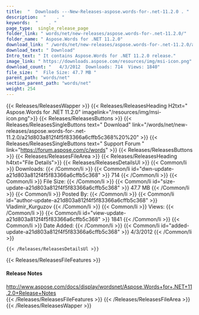 ```yaml
---
title:  "  Downloads ---New-Releases-aspose.words-for-.net-11.2.0 . " 
description:  "    . " 
keywords:  "    . " 
page_type:  single_release_page
folder_link: " words/net/new-releases/aspose.words-for-.net-11.2.0/"
folder_name: " Aspose.Words for .NET 11.2.0"
download_link: " /words/net/new-releases/aspose.words-for-.net-11.2.0/a21d803a812f4f5f83366a6cffb5c368"
download_text: " Download"
Intro_text: " It contains Aspose.Words for .NET 11.2.0 release."
image_link: " https://downloads.aspose.com/resources/img/msi-icon.png"
download_count: "   4/3/2012  Downloads: 714  Views: 1840"
file_size: "  File Size: 47.7 MB "
parent_path: "words/net"
section_parent_path: "words/net"
weight: 254 
---
```


{{< Releases/ReleasesWapper >}}
  {{< Releases/ReleasesHeading H2txt=" Aspose.Words for .NET 11.2.0" imagelink="/resources/img/msi-icon.png">}}
  {{< Releases/ReleasesButtons >}}
    {{< Releases/ReleasesSingleButtons text=" Download" link="/words/net/new-releases/aspose.words-for-.net-11.2.0/a21d803a812f4f5f83366a6cffb5c368%20%20" >}}
    {{< Releases/ReleasesSingleButtons text=" Support Forum " link="https://forum.aspose.com/c/words" >}}
  {{< Releases/ReleasesButtons >}}
  {{< Releases/ReleasesFileArea >}}
    {{< Releases/ReleasesHeading h4txt="File Details">}}
    {{< Releases/ReleasesDetailsUl >}}
            {{< Common/li  >}} Downloads: {{< /Common/li >}} 
      {{< Common/li id="dwn-update-a21d803a812f4f5f83366a6cffb5c368" >}} 714 {{< /Common/li >}} 
      {{< Common/li  >}} File Size: {{< /Common/li >}} 
      {{< Common/li id="size-update-a21d803a812f4f5f83366a6cffb5c368" >}} 47.7 MB {{< /Common/li >}} 
      {{< Common/li  >}} Posted By: {{< /Common/li >}} 
      {{< Common/li id="author-update-a21d803a812f4f5f83366a6cffb5c368" >}} Vladimir_Kurguzov {{< /Common/li >}} 
      {{< Common/li  >}} Views: {{< /Common/li >}} 
      {{< Common/li id="view-update-a21d803a812f4f5f83366a6cffb5c368" >}} 1841 {{< /Common/li >}} 
      {{< Common/li  >}} Date Added: {{< /Common/li >}} 
      {{< Common/li id="added-update-a21d803a812f4f5f83366a6cffb5c368" >}} 4/3/2012 {{< /Common/li >}} 

    {{< /Releases/ReleasesDetailsUl >}}

  {{< Releases/ReleasesFileFeatures >}}
      <h4>Release Notes</h4><div><a href="http://www.aspose.com/docs/display/wordsnet/Aspose.Words+for+.NET+11.2.0+Release+Notes">http://www.aspose.com/docs/display/wordsnet/Aspose.Words+for+.NET+11.2.0+Release+Notes</a></div>
  {{< /Releases/ReleasesFileFeatures >}}
 {{< /Releases/ReleasesFileArea >}}
{{< /Releases/ReleasesWapper >}}



